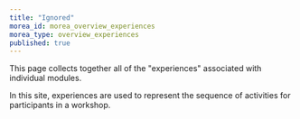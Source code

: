 ```yaml
---
title: "Ignored"
morea_id: morea_overview_experiences
morea_type: overview_experiences
published: true
---
```


This page collects together all of the "experiences" associated with individual modules. 

In this site, experiences are used to represent the sequence of activities for participants in a workshop.  
